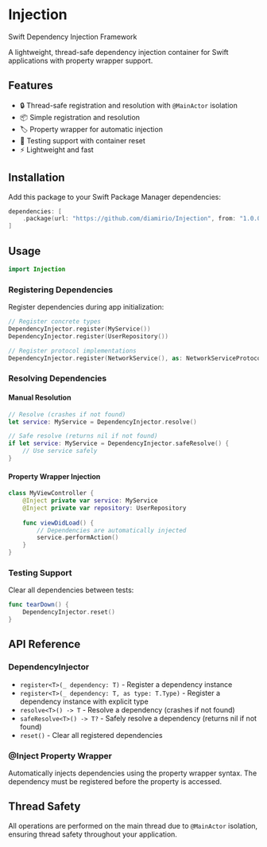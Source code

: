 # Injection
Swift Dependency Injection Framework

A lightweight, thread-safe dependency injection container for Swift applications with property wrapper support.

## Features

- 🔒 Thread-safe registration and resolution with `@MainActor` isolation
- 📦 Simple registration and resolution
- 🏷️ Property wrapper for automatic injection
- 🧪 Testing support with container reset
- ⚡ Lightweight and fast

## Installation

Add this package to your Swift Package Manager dependencies:

```swift
dependencies: [
    .package(url: "https://github.com/diamirio/Injection", from: "1.0.0")
]
```

## Usage

```swift
import Injection
```

### Registering Dependencies

Register dependencies during app initialization:

```swift
// Register concrete types
DependencyInjector.register(MyService())
DependencyInjector.register(UserRepository())

// Register protocol implementations  
DependencyInjector.register(NetworkService(), as: NetworkServiceProtocol.self)
```

### Resolving Dependencies

#### Manual Resolution

```swift
// Resolve (crashes if not found)
let service: MyService = DependencyInjector.resolve()

// Safe resolve (returns nil if not found)
if let service: MyService = DependencyInjector.safeResolve() {
    // Use service safely
}
```

#### Property Wrapper Injection

```swift
class MyViewController {
    @Inject private var service: MyService
    @Inject private var repository: UserRepository
    
    func viewDidLoad() {
        // Dependencies are automatically injected
        service.performAction()
    }
}
```

### Testing Support

Clear all dependencies between tests:

```swift
func tearDown() {
    DependencyInjector.reset()
}
```

## API Reference

### DependencyInjector

- `register<T>(_ dependency: T)` - Register a dependency instance
- `register<T>(_ dependency: T, as type: T.Type)` - Register a dependency instance with explicit type
- `resolve<T>() -> T` - Resolve a dependency (crashes if not found)
- `safeResolve<T>() -> T?` - Safely resolve a dependency (returns nil if not found)
- `reset()` - Clear all registered dependencies

### @Inject Property Wrapper

Automatically injects dependencies using the property wrapper syntax. The dependency must be registered before the property is accessed.

## Thread Safety

All operations are performed on the main thread due to `@MainActor` isolation, ensuring thread safety throughout your application. 
